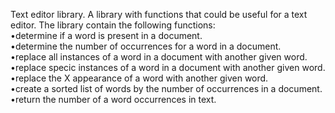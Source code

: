 Text editor library. A library with functions that could be useful for a text editor. The library contain the following functions: <br>
•determine if a word is present in a document.<br>
•determine the number of occurrences for a word in a document.<br>
•replace all instances of a word in a document with another given word.<br>
•replace specic instances of a word in a document with another given word.<br>
•replace the X appearance of a word with another given word.<br>
•create a sorted list of words by the number of occurrences in a document.<br>
•return the number of a word occurrences in text.<br>
